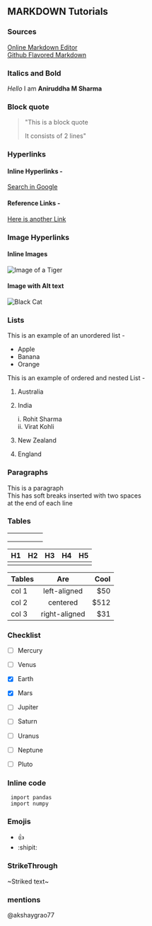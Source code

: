 ## MARKDOWN Tutorials

### Sources
[Online Markdown Editor](https://pandao.github.io/editor.md/en.html)  
[Github Flavored Markdown](https://guides.github.com/features/mastering-markdown/)

### Italics and Bold

_Hello_ I am **Aniruddha M Sharma**

### Block quote

> "This is a block quote
>
>It consists of 2 lines"

### Hyperlinks

#### Inline Hyperlinks -

[Search in Google](https://www.google.com)

#### Reference Links -

[Here is another Link][Search]

[Search]: https://www.google.com

### Image Hyperlinks

#### Inline Images

![Image of a Tiger](https://upload.wikimedia.org/wikipedia/commons/5/56/Tiger.50.jpg)

#### Image with Alt text  

![Black Cat][black]

[black]: https://upload.wikimedia.org/wikipedia/commons/a/a3/81_INF_DIV_SSI.jpg

### Lists

This is an example of an unordered list -
* Apple
* Banana
* Orange

This is an example of ordered and nested List -
1. Australia
2. India

   i. Rohit Sharma  
   ii. Virat Kohli

3. New Zealand
4. England

### Paragraphs

This is a paragraph  
This has soft breaks inserted with two spaces  
at the end of each line

### Tables

|   |   |   |   |   |
|---|---|---|---|---|
|   |   |   |   |   |
|   |   |   |   |   |
|   |   |   |   |   |

|H1   |H2   |H3   |H4   |H5   |
|---|---|---|---|---|
|   |   |   |   |   |

| Tables   |      Are      |  Cool |
|----------|:-------------:|------:|
| col 1 |  left-aligned | $50 |
| col 2 |    centered   |   $512 |
| col 3 | right-aligned |    $31 |

### Checklist

- [ ] Mercury
- [ ] Venus
- [x] Earth
- [x] Mars
- [ ] Jupiter
- [ ] Saturn
- [ ] Uranus
- [ ] Neptune
- [ ] Pluto



### Inline code

```
 import pandas  
 import numpy

```

### Emojis

* :+1:
* :shipit:

### StrikeThrough
~Striked text~

### mentions
@akshaygrao77

                

